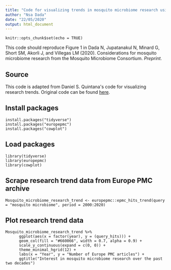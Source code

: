 ```yaml
---
title: "Code for visualizing trends in mosquito microbiome research using the Europe PMC archive"
author: "Nsa Dada"
date: "22/05/2020"
output: html_document
---
```


```{r setup, include=FALSE}
knitr::opts_chunk$set(echo = TRUE)
```


This code should reproduce Figure 1 in Dada N, Jupatanakul N,
Minard G, Short SM, Akorli J, and Villegas LM (2020). Considerations for mosquito microbiome research from the Mosquito Microbiome Consortium. *Preprint.* 


## Source

This code is adapted from Daniel S. Quintana's code for visualizing research trends. Original code can be found [here](https://gist.github.com/dsquintana/b512b715786088339b61a7fb79367d5e).


## Install packages

```{r,echo=TRUE, eval=FALSE}
install.packages("tidyverse")
install.packages("europepmc")
install.packages("cowplot")
```


## Load packages

```{r, echo=TRUE, eval=FALSE}
library(tidyverse)
library(europepmc)
library(cowplot)
```

## Scrape research trend data from Europe PMC archive

```{r, echo=TRUE, eval=FALSE}
Mosquito_microbiome_research_trend <- europepmc::epmc_hits_trend(query = "mosquito microbiome", period = 2000:2020)
```

## Plot research trend data

```{r, echo=TRUE, eval=FALSE}
Mosquito_microbiome_research_trend %>%
      ggplot(aes(x = factor(year), y = (query_hits))) +
      geom_col(fill = "#660066", width = 0.7, alpha = 0.9) +
      scale_y_continuous(expand = c(0, 0)) +
      theme_minimal_hgrid(12) +
      labs(x = "Year", y = "Number of Europe PMC articles") +
      ggtitle("Interest in mosquito microbiome research over the past two decades")
```
